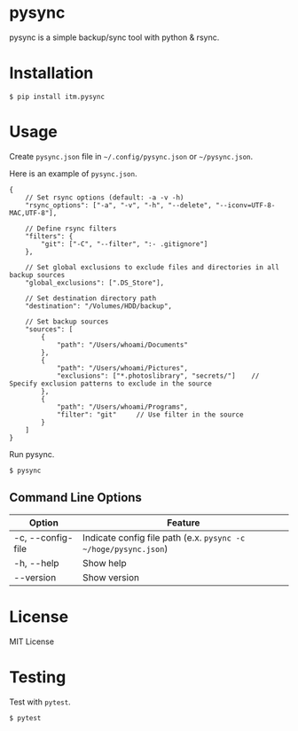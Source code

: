 # pysync

pysync is a simple backup/sync tool with python & rsync.

# Installation

```shell
$ pip install itm.pysync
```

# Usage

Create `pysync.json` file in `~/.config/pysync.json` or `~/pysync.json`.

Here is an example of `pysync.json`.

```json5
{
    // Set rsync options (default: -a -v -h)
    "rsync_options": ["-a", "-v", "-h", "--delete", "--iconv=UTF-8-MAC,UTF-8"],

    // Define rsync filters
    "filters": {
        "git": ["-C", "--filter", ":- .gitignore"]
    },

    // Set global exclusions to exclude files and directories in all backup sources
    "global_exclusions": [".DS_Store"],

    // Set destination directory path
    "destination": "/Volumes/HDD/backup",

    // Set backup sources
    "sources": [
        {
            "path": "/Users/whoami/Documents"
        },
        {
            "path": "/Users/whoami/Pictures",
            "exclusions": ["*.photoslibrary", "secrets/"]    // Specify exclusion patterns to exclude in the source
        },
        {
            "path": "/Users/whoami/Programs",
            "filter": "git"     // Use filter in the source
        }
    ]
}
```

Run pysync.

```shell
$ pysync
```

## Command Line Options

| Option            | Feature                                                         |
| ----------------- | --------------------------------------------------------------- |
| -c, --config-file | Indicate config file path (e.x. `pysync -c ~/hoge/pysync.json`) |
| -h, --help        | Show help                                                       |
| --version         | Show version                                                    |

# License

MIT License

# Testing

Test with `pytest`.

```shell
$ pytest
```
